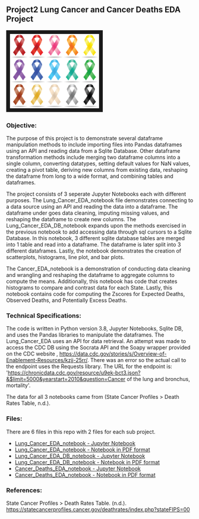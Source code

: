 
## Project2 Lung Cancer and Cancer Deaths EDA Project

<img src="./Cancer.jpeg" 
 width="240" height="200" border="10" />

### Objective:
																			
The purpose of this project is to demonstrate several dataframe manipulation methods to include importing files into Pandas dataframes using an API and reading data from a Sqlite Database. Other dataframe transformation methods include merging two dataframe columns into a single column, converting datatypes, setting default values for NaN values, creating a pivot table, deriving new columns from existing data, reshaping the dataframe from long to a wide format, and combining tables and dataframes.

The project consists of 3 seperate Jupyter Notebooks each with different purposes. The Lung_Cancer_EDA_notebook file demonstrates connecting to a data source using an API and reading the data into a dataframe.  The dataframe under goes data cleaning, imputing missing values, and reshaping the dataframe to create new columns.  The Lung_Cancer_EDA_DB_notebook expands upon the methods exercised in the previous notebook to add accessing data through sql cursors to a Sqlite Database.  In this notebook, 3 different sqlite database tables are merged into 1 table and read into a dataframe.  The dataframe is later split into 3 different dataframes.  Lastly, the notebook demonstrates the creation of scatterplots, histograms, line plot, and bar plots. 

The Cancer_EDA_notebook is a demonstration of conducting data cleaning and wrangling and reshaping the dataframe to aggregate columns to compute the means.  Additionally, this notebook has code that creates histograms to compare and contrast data for each State.  Lastly, this notebook contains code for computing the Zscores for Expected Deaths, Observed Deaths, and Potentially Excess Deaths.

### Technical Specifications:

The code is written in Python version 3.8, Jupyter Notebooks, Sqlite DB, and uses the Pandas libraries to manipulate the dataframes. The Lung_Cancer_EDA uses an API for data retrieval. An attempt was made to access the CDC DB using the Socrata API and the Soapy wrapper provided on the CDC website , https://data.cdc.gov/stories/s/Overview-of-Enablement-Resources/kzjj-25rr/.  There was an error so the actual call to the endpoint uses the Requests library. The URL for the endpoint is: 
'https://chronicdata.cdc.gov/resource/u9ek-bct3.json?&$limit=5000&yearstart=2010&question=Cancer of the lung and bronchus, mortality'.

The data for all 3 notebooks came from (State Cancer Profiles > Death Rates Table, n.d.). 

### Files:

There are 6 files in this repo with 2 files for each sub project.  

* [Lung_Cancer_EDA_notebook - Jupyter Notebook](./Lung_Cancer_EDA_notebook.ipynb) 
* [Lung_Cancer_EDA_notebook - Notebook in PDF format](./Lung_Cancer_EDA_notebook.pdf)
* [Lung_Cancer_EDA_DB_notebook - Jupyter Notebook ](./Lung_Cancer_EDA_DB_notebook.ipynb)
* [Lung_Cancer_EDA_DB_notebook - Notebook in PDF format](./Lung_Cancer_EDA_DB_notebook.pdf)
* [Cancer_Deaths_EDA_notebook - Jupyter Notebook](./Cancer_Deaths_EDA_notebook.ipynb)
* [Cancer_Deaths_EDA_notebook - Notebook in PDF format](./Cancer_Deaths_EDA_notebook.pdf)

### References:

State Cancer Profiles > Death Rates Table. (n.d.). https://statecancerprofiles.cancer.gov/deathrates/index.php?stateFIPS=00

